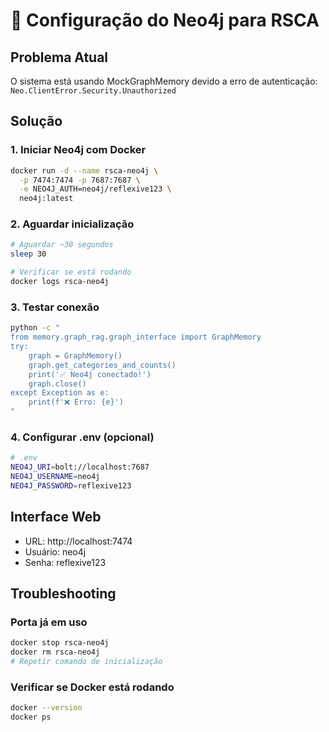 # 🐳 Configuração do Neo4j para RSCA

## Problema Atual
O sistema está usando MockGraphMemory devido a erro de autenticação:
`Neo.ClientError.Security.Unauthorized`

## Solução

### 1. Iniciar Neo4j com Docker
```bash
docker run -d --name rsca-neo4j \
  -p 7474:7474 -p 7687:7687 \
  -e NEO4J_AUTH=neo4j/reflexive123 \
  neo4j:latest
```

### 2. Aguardar inicialização
```bash
# Aguardar ~30 segundos
sleep 30

# Verificar se está rodando
docker logs rsca-neo4j
```

### 3. Testar conexão
```bash
python -c "
from memory.graph_rag.graph_interface import GraphMemory
try:
    graph = GraphMemory()
    graph.get_categories_and_counts()
    print('✅ Neo4j conectado!')
    graph.close()
except Exception as e:
    print(f'❌ Erro: {e}')
"
```

### 4. Configurar .env (opcional)
```bash
# .env
NEO4J_URI=bolt://localhost:7687
NEO4J_USERNAME=neo4j
NEO4J_PASSWORD=reflexive123
```

## Interface Web
- URL: http://localhost:7474
- Usuário: neo4j
- Senha: reflexive123

## Troubleshooting

### Porta já em uso
```bash
docker stop rsca-neo4j
docker rm rsca-neo4j
# Repetir comando de inicialização
```

### Verificar se Docker está rodando
```bash
docker --version
docker ps
```
